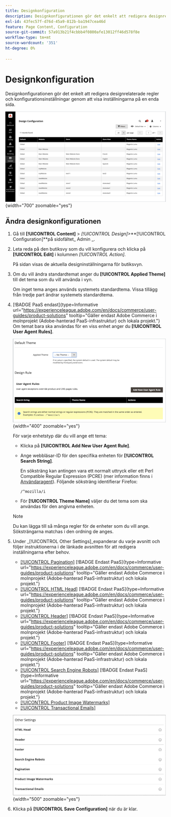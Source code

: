 ```yaml
---
title: Designkonfiguration
description: Designkonfigurationen gör det enkelt att redigera designrelaterade regler och konfigurationsinställningar genom att visa inställningarna på en enda sida.
exl-id: 43fec57f-d76d-45a9-812b-ba1947cea46d
feature: Page Content, Configuration
source-git-commit: 57a913b21f4cbbb4f0800afe13012ff46d578f8e
workflow-type: tm+mt
source-wordcount: '351'
ht-degree: 0%

---
```


# Designkonfiguration

Designkonfigurationen gör det enkelt att redigera designrelaterade regler och konfigurationsinställningar genom att visa inställningarna på en enda sida.

![Designkonfigurationssida](./assets/configuration.png){width="700" zoomable="yes"}

## Ändra designkonfigurationen

1. Gå till **[!UICONTROL Content]** > _[!UICONTROL Design]_>**[!UICONTROL Configuration]**på sidofältet_ Admin _.

1. Leta reda på den butiksvy som du vill konfigurera och klicka på **[!UICONTROL Edit]** i kolumnen _[!UICONTROL Action]_.

   På sidan visas de aktuella designinställningarna för butiksvyn.

1. Om du vill ändra standardtemat anger du **[!UICONTROL Applied Theme]** till det tema som du vill använda i vyn.

   Om inget tema anges används systemets standardtema. Vissa tillägg från tredje part ändrar systemets standardtema.

1. [!BADGE PaaS endast]{type=Informative url="https://experienceleague.adobe.com/en/docs/commerce/user-guides/product-solutions" tooltip="Gäller endast Adobe Commerce i molnprojekt (Adobe-hanterad PaaS-infrastruktur) och lokala projekt."} Om temat bara ska användas för en viss enhet anger du **[!UICONTROL User Agent Rules]**.

   ![Användaragentregler](./assets/configuration-user-agent-rules.png){width="400" zoomable="yes"}

   För varje enhetstyp där du vill ange ett tema:

   - Klicka på **[!UICONTROL Add New User Agent Rule]**.

   - Ange webbläsar-ID för den specifika enheten för **[!UICONTROL Search String]**.

     En söksträng kan antingen vara ett normalt uttryck eller ett Perl Compatible Regular Expression (PCRE) (mer information finns i [Användaragent](https://en.wikipedia.org/wiki/User_agent)). Följande söksträng identifierar Firefox:

         /^mozilla/i
     
   - För **[!UICONTROL Theme Name]** väljer du det tema som ska användas för den angivna enheten.

   >[!NOTE]
   >
   >Du kan lägga till så många regler för de enheter som du vill ange. Söksträngarna matchas i den ordning de anges.

1. Under _[!UICONTROL Other Settings]_expanderar du varje avsnitt och följer instruktionerna i de länkade avsnitten för att redigera inställningarna efter behov.

   - [[!UICONTROL Pagination]](../catalog/navigation-product-listings.md#pagination-controls) [!BADGE Endast PaaS]{type=Informative url="https://experienceleague.adobe.com/en/docs/commerce/user-guides/product-solutions" tooltip="Gäller endast Adobe Commerce i molnprojekt (Adobe-hanterad PaaS-infrastruktur) och lokala projekt."}
   - [[!UICONTROL HTML Head]](page-setup.md#html-head) [!BADGE Endast PaaS]{type=Informative url="https://experienceleague.adobe.com/en/docs/commerce/user-guides/product-solutions" tooltip="Gäller endast Adobe Commerce i molnprojekt (Adobe-hanterad PaaS-infrastruktur) och lokala projekt."}
   - [[!UICONTROL Header]](page-setup.md#header) [!BADGE Endast PaaS]{type=Informative url="https://experienceleague.adobe.com/en/docs/commerce/user-guides/product-solutions" tooltip="Gäller endast Adobe Commerce i molnprojekt (Adobe-hanterad PaaS-infrastruktur) och lokala projekt."}
   - [[!UICONTROL Footer]](page-setup.md#footer) [!BADGE Endast PaaS]{type=Informative url="https://experienceleague.adobe.com/en/docs/commerce/user-guides/product-solutions" tooltip="Gäller endast Adobe Commerce i molnprojekt (Adobe-hanterad PaaS-infrastruktur) och lokala projekt."}
   - [[!UICONTROL Search Engine Robots]](../merchandising-promotions/seo-overview.md#search-engine-robots) [!BADGE Endast PaaS]{type=Informative url="https://experienceleague.adobe.com/en/docs/commerce/user-guides/product-solutions" tooltip="Gäller endast Adobe Commerce i molnprojekt (Adobe-hanterad PaaS-infrastruktur) och lokala projekt."}
   - [[!UICONTROL Product Image Watermarks]](../catalog/product-image.md#watermarks)
   - [[!UICONTROL Transactional Emails]](../systems/email-templates.md#configure-email-templates)

   ![Andra inställningar som ska påverka designen](./assets/configuration-other-settings.png){width="500" zoomable="yes"}

1. Klicka på **[!UICONTROL Save Configuration]** när du är klar.
